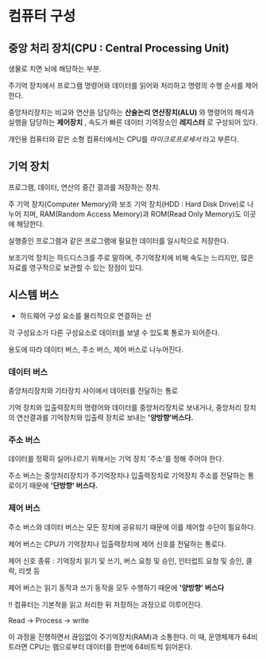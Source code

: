 # 컴퓨터 구성

## 중앙 처리 장치(CPU : Central Processing Unit)

생물로 치면 뇌에 해당하는 부분.

주기억 장치에서 프로그램 명령어와 데이터를 읽어와 처리하고 명령의 수행 순서를 제어한다.

중앙처리장치는 비교와 연산을 담당하는 **산술논리 연산장치(ALU)** 와 명령어의 해석과 실행을 담당하는 **제어장치** , 속도가 빠른 데이터 기억장소인 **레지스터** 로 구성되어 있다.

개인용 컴퓨터와 같은 소형 컴퓨터에서는 CPU를 _마이크로프로세서_ 라고 부른다.

## 기억 장치

프로그램, 데이터, 연산의 중간 결과를 저장하는 장치.

주 기억 장치(Computer Memory)와 보조 기억 장치(HDD : Hard Disk Drive)로 나누어 지며, RAM(Random Access Memory)과 ROM(Read Only Memory)도 이곳에 해당한다.

실행중인 프로그램과 같은 프로그램에 필요한 데이터를 일시적으로 저장한다.

보조기억 장치는 하드디스크를 주로 말하며, 주기억장치에 비해 속도는 느리지만, 많은 자료를 영구적으로 보관할 수 있는 장점이 있다.

## 시스템 버스

- 하드웨어 구성 요소를 물리적으로 연결하는 선

각 구성요소가 다른 구성요소로 데이터를 보낼 수 있도록 통로가 되어준다.

용도에 따라 데이터 버스, 주소 버스, 제어 버스로 나누어진다.

### 데이터 버스

중앙처리장치와 기타장치 사이에서 데이터를 전달하는 통로

기억 장치와 입출력장치의 명령어와 데이터를 중앙처리장치로 보내거나, 중앙처리 장치의 연산결과를 기억장치와 입출력 장치로 보내는 **'양방향'버스다.**

### 주소 버스

데이터를 정확히 실어나르기 위해서는 기억 장치 '주소'를 정해 주어야 한다.

주소 버스는 중앙처리장치가 주기억장치나 입출력장치로 기억장치 주소를 전달하는 통로이기 때문에 **'단방향' 버스다.**

### 제어 버스

주소 버스와 데이터 버스는 모든 장치에 공유되기 때문에 이를 제어할 수단이 필요하다.

제어 버스는 CPU가 기억장치나 입출력장치에 제어 신호를 전달하는 통로다.

제어 신호 종류 : 기억장치 읽기 및 쓰기, 버스 요청 및 승인, 인터럽트 요청 및 승인, 클락, 리셋 등

제어 버스는 읽기 동작과 쓰기 동작을 모두 수행하기 때문에 **'양방향' 버스다**

!! 컴퓨터는 기본적을 읽고 처리한 뒤 저장하는 과정으로 이루어진다.

Read -> Process -> write

이 과정을 진행하면서 끊임없이 주기억장치(RAM)과 소통한다.
이 때, 운영체제가 64비트라면 CPU는 램으로부터 데이터를 한번에 64비트씩 읽어온다.

